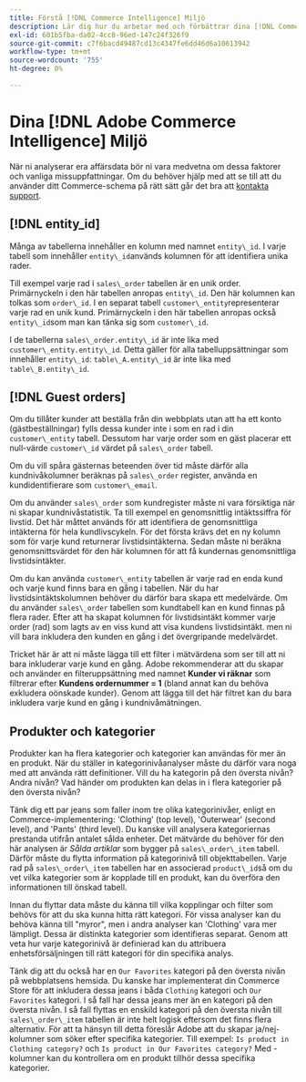 ```yaml
---
title: Förstå [!DNL Commerce Intelligence] Miljö
description: Lär dig hur du arbetar med och förbättrar dina [!DNL Commerce Intelligence] miljö.
exl-id: 601b5fba-da02-4cc8-96ed-147c24f326f9
source-git-commit: c7f6bacd49487cd13c4347fe6dd46d6a10613942
workflow-type: tm+mt
source-wordcount: '755'
ht-degree: 0%

---
```


# Dina [!DNL Adobe Commerce Intelligence] Miljö

När ni analyserar era affärsdata bör ni vara medvetna om dessa faktorer och vanliga missuppfattningar. Om du behöver hjälp med att se till att du använder ditt Commerce-schema på rätt sätt går det bra att [kontakta support](https://experienceleague.adobe.com/docs/commerce-knowledge-base/kb/troubleshooting/miscellaneous/mbi-service-policies.html).

## [!DNL entity\_id]

Många av tabellerna innehåller en kolumn med namnet `entity\_id`. I varje tabell som innehåller `entity\_id`används kolumnen för att identifiera unika rader.

Till exempel varje rad i `sales\_order` tabellen är en unik order. Primärnyckeln i den här tabellen anropas `entity\_id`. Den här kolumnen kan tolkas som `order\_id`. I en separat tabell `customer\_entity`representerar varje rad en unik kund. Primärnyckeln i den här tabellen anropas också `entity\_id`som man kan tänka sig som `customer\_id`.

I de tabellerna `sales\_order.entity\_id` är inte lika med `customer\_entity.entity\_id`. Detta gäller för alla tabelluppsättningar som innehåller `entity\_id`: `table\_A.entity\_id` är inte lika med `table\_B.entity\_id`.

## [!DNL Guest orders]

Om du tillåter kunder att beställa från din webbplats utan att ha ett konto (gästbeställningar) fylls dessa kunder inte i som en rad i din `customer\_entity` tabell. Dessutom har varje order som en gäst placerar ett null-värde `customer\_id` värdet på `sales\_order` tabell.

Om du vill spåra gästernas beteenden över tid måste därför alla kundnivåkolumner beräknas på `sales\_order` register, använda en kundidentifierare som `customer\_email`.

Om du använder `sales\_order` som kundregister måste ni vara försiktiga när ni skapar kundnivåstatistik. Ta till exempel en genomsnittlig intäktssiffra för livstid. Det här måttet används för att identifiera de genomsnittliga intäkterna för hela kundlivscykeln. För det första krävs det en ny kolumn som för varje kund returnerar livstidsintäkterna. Sedan måste ni beräkna genomsnittsvärdet för den här kolumnen för att få kundernas genomsnittliga livstidsintäkter.

Om du kan använda `customer\_entity` tabellen är varje rad en enda kund och varje kund finns bara en gång i tabellen. När du har livstidsintäktskolumnen behöver du därför bara skapa ett medelvärde. Om du använder `sales\_order` tabellen som kundtabell kan en kund finnas på flera rader. Efter att ha skapat kolumnen för livstidsintäkt kommer varje order (rad) som lagts av en viss kund att visa kundens livstidsintäkt. men ni vill bara inkludera den kunden en gång i det övergripande medelvärdet.

Tricket här är att ni måste lägga till ett filter i mätvärdena som ser till att ni bara inkluderar varje kund en gång. Adobe rekommenderar att du skapar och använder en filteruppsättning med namnet **Kunder vi räknar** som filtrerar efter **Kundens ordernummer = 1** (bland annat kan du behöva exkludera oönskade kunder). Genom att lägga till det här filtret kan du bara inkludera varje kund en gång i kundnivåmätningen.

## Produkter och kategorier

Produkter kan ha flera kategorier och kategorier kan användas för mer än en produkt. När du ställer in kategorinivåanalyser måste du därför vara noga med att använda rätt definitioner. Vill du ha kategorin på den översta nivån? Andra nivån? Vad händer om produkten kan delas in i flera kategorier på den översta nivån?

Tänk dig ett par jeans som faller inom tre olika kategorinivåer, enligt en Commerce-implementering: &#39;Clothing&#39; (top level), &#39;Outerwear&#39; (second level), and &#39;Pants&#39; (third level). Du kanske vill analysera kategoriernas prestanda utifrån antalet sålda enheter. Det mätvärde du behöver för den här analysen är _Sålda artiklar_ som bygger på `sales\_order\_item` tabell. Därför måste du flytta information på kategorinivå till objekttabellen. Varje rad på `sales\_order\_item` tabellen har en associerad `product\_id`så om du vet vilka kategorier som är kopplade till en produkt, kan du överföra den informationen till önskad tabell.

Innan du flyttar data måste du känna till vilka kopplingar och filter som behövs för att du ska kunna hitta rätt kategori. För vissa analyser kan du behöva känna till &quot;myror&quot;, men i andra analyser kan &#39;Clothing&#39; vara mer lämpligt. Dessa är distinkta kategorier som identifieras separat. Genom att veta hur varje kategorinivå är definierad kan du attribuera enhetsförsäljningen till rätt kategori för din specifika analys.

Tänk dig att du också har en `Our Favorites` kategori på den översta nivån på webbplatsens hemsida. Du kanske har implementerat din Commerce Store för att inkludera dessa jeans i båda `Clothing` kategori och `Our Favorites` kategori. I så fall har dessa jeans mer än en kategori på den översta nivån. I så fall flyttas en enskild kategori på den översta nivån till `sales\_order\_item` tabellen är inte helt logisk eftersom det finns flera alternativ. För att ta hänsyn till detta föreslår Adobe att du skapar ja/nej-kolumner som söker efter specifika kategorier. Till exempel: `Is product in Clothing category?` och `Is product in Our Favorites category?` Med -kolumner kan du kontrollera om en produkt tillhör dessa specifika kategorier.
